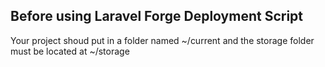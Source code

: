 ## Before using Laravel Forge Deployment Script
Your project shoud put in a folder named ~/current and the storage folder must be located at ~/storage